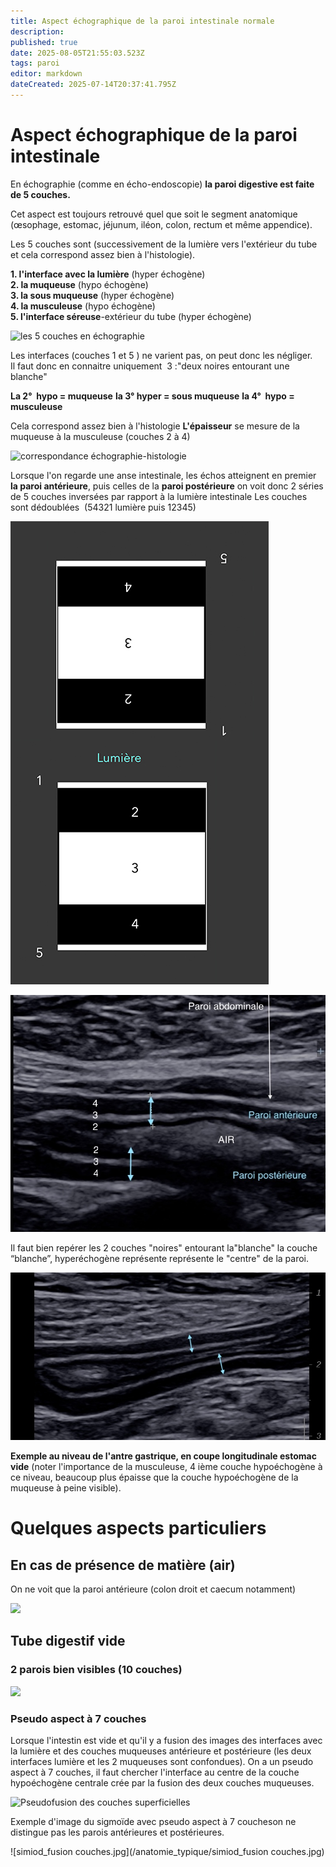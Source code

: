 ```yaml
---
title: Aspect échographique de la paroi intestinale normale
description: 
published: true
date: 2025-08-05T21:55:03.523Z
tags: paroi
editor: markdown
dateCreated: 2025-07-14T20:37:41.795Z
---
```


# Aspect échographique de la paroi intestinale
En échographie (comme en écho-endoscopie) **la paroi digestive est faite de 5 couches.**

Cet aspect est toujours retrouvé quel que soit le segment anatomique (œsophage, estomac, jéjunum, iléon, colon, rectum et même appendice).


Les 5 couches sont (successivement de la lumière vers l'extérieur du tube et cela correspond assez bien à l'histologie).


**1.  l'interface avec la lumière** (hyper échogène)**<br>2.  la muqueuse** (hypo échogène)**<br>3.  la sous muqueuse** (hyper échogène)**<br>4.  la musculeuse** (hypo échogène)**<br>5.  l'interface séreuse**-extérieur du tube (hyper échogène) 

![les 5 couches en échographie](/schémas/paroi_interface5-2.png)

Les interfaces (couches 1 et 5 ) ne varient pas, on peut donc les négliger.  
Il faut donc en connaitre uniquement  3 :"deux noires entourant une blanche"

**La 2°  hypo = muqueuse**
**la 3° hyper = sous muqueuse**
**la 4°  hypo = musculeuse**

Cela correspond assez bien à l'histologie
**L'épaisseur** se mesure de la muqueuse à la musculeuse (couches 2 à 4) 

![correspondance échographie-histologie](/schémas/capture_d’écran_2025-07-20_à_19.02.19_copie.png)

Lorsque l'on regarde une anse intestinale, les échos atteignent en premier **la paroi antérieure**, puis celles de la **paroi postérieure**
on voit donc 2 séries de 5 couches inversées par rapport à la lumière intestinale
Les couches sont dédoublées  (54321 lumière puis 12345)

![paroi antérieure et postérieure](/schemas/double_paroi_site.jpg)

![double paroi antre gastrique en échographie.jpg](/anatomie_typique/paroi_nle.jpg)


Il faut bien repérer les 2 couches "noires" entourant la"blanche"
la couche “blanche”, hyperéchogène représente représente le "centre" de la paroi.

![double paroi pylore](/anatomie_typique/pylore_duod.jpg)

**Exemple au niveau de l'antre gastrique, en coupe longitudinale estomac vide** (noter l'importance de la musculeuse, 4 ième couche hypoéchogène à ce niveau, beaucoup plus épaisse que la couche hypoéchogène de la muqueuse à peine visible).

# Quelques aspects particuliers
## En cas de présence de matière (air)
On ne voit que la paroi antérieure (colon droit et caecum notamment)

![](/schémas/caecum_air-13.jpg)
## Tube digestif vide
### 2 parois bien visibles (10 couches)
![](/schémas/10_couches_bien_séparées.jpg) 
### Pseudo aspect à 7 couches
Lorsque l'intestin est vide et qu'il y a fusion des images des interfaces avec la lumière et des couches muqueuses antérieure et postérieure
(les deux interfaces lumière et les 2 muqueuses sont confondues).
On a un pseudo aspect à 7 couches, il faut chercher l'interface au centre de la couche hypoéchogène centrale crée par la fusion des deux couches muqueuses.

![Pseudofusion des couches superficielles](/schémas/ppseudo_5_couches.jpg)


Exemple d'image du sigmoïde avec pseudo aspect à 7 coucheson ne distingue pas les parois antérieures et postérieures.

![simiod_fusion couches.jpg](/anatomie_typique/simiod_fusion couches.jpg)